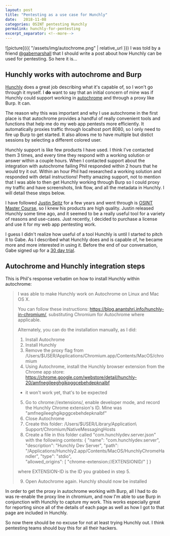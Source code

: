 ```yaml
---
layout: post
title: "Pentesting as a use case for Hunchly"
date:   2018-11-08
categories: OSINT pentesting Hunchly
permalink: hunchly-for-pentesting
excerpt_separator: <!--more-->
---
```

![picture]({{ "/assets/img/autochrome.png" | relative_url }})
I was told by a friend [@gabemarshall](https://twitter.com/gabemarshall) that I should write a post about how Hunchly can be used for pentesting. So here it is...

## Hunchly works with autochrome and Burp

[Hunchly](https://www.hunch.ly/) does a great job describing what it's capable of, so I won't go through it myself.  I **do** want to say that an initial concern of mine was if Hunchly could support working in [autochrome](https://github.com/nccgroup/autochrome) and through a proxy like Burp.  It can.

<!--more-->
The reason why this was important and why I use autochrome in the first place is that autochrome provides a handful of really convenient tools and functions that help me do my web app pentests more efficiently.  It automatically proxies traffic through localhost port 8080, so I only need to fire up Burp to get started.  It also allows me to have multiple but distict sessions by selecting a different colored user.

Hunchly support is like few products I have used.  I think I've contacted them 3 times, and every time they respond with a working solution or answer within a couple hours. When I contacted support about the integration with autochrome failing Phil responded within 2 hours that he would try it out.  Within an hour Phil had researched a working solution and responded with detail instructions!  Pretty amazing support, not to mention that I was able to then get Hunchly working through Burp so I could proxy my traffic and have screenshots, link flow, and all the metadata in Hunchly.  I will detail these steps below.

I have followed [Justin Seitz](https://twitter.com/jms_dot_py) for a few years and went through is [OSINT Master Course](https://learn.automatingosint.com/automating-osint-master-course/), so I knew his products are high quality.  Justin released Hunchly some time ago, and it seemed to be a really useful tool for a variety of reasons and use-cases.  Just recently, I decided to purchase a license and use it for my web app pentesting work.

I guess I didn't realize how useful of a tool Hunchly is until I started to pitch it to Gabe. As I described what Hunchly does and is capable of, he became more and more interested in using it. Before the end of our conversation, Gabe signed up for a [30 day trial](https://www.hunch.ly/).

## Autochrome and Hunchly integration steps
This is Phil's response verbatim on how to install Hunchly within autochrome:

> I was able to make Hunchly work on Autochrome on Linux and Mac OS X.
>
> You can follow these instructions: https://blog.anantshri.info/hunchly-in-chromium/, substituting Chromium for Autochrome where applicable.
>
> Alternately, you can do the installation manually, as I did:
> 1. Install Autochrome
> 2. Install Hunchly
> 3. Remove the proxy flag from /Users/$USER/Applications/Chromium.app/Contents/MacOS/chromium
> 4. Using Autochrome, install the Hunchly browser extension from the Chrome app store: https://chrome.google.com/webstore/detail/hunchly-20/amfnegileeghgikpggcebehdepknalbf
>	- it won't work yet, that's to be expected
> 5. Go to chrome://extensions/, enable developer mode, and record the Hunchly Chrome extension's ID. Mine was "amfnegileeghgikpggcebehdepknalbf"
> 6. Close Autochrome
> 7. Create this folder: /Users/$USER/Library/Application\ Support/Chromium/NativeMessagingHosts
> 8. Create a file in this folder called "com.hunchlydev.server.json" with the following contents:
> {   "name": "com.hunchlydev.server",   
> "description": "Hunchly Dev Server", 
>  "path": "/Applications/Hunchly2.app/Contents/MacOS/HunchlyChromeHandler", 
>  "type": "stdio",   
>  "allowed_origins": [     "chrome-extension://EXTENSIONID/"   ] 
> }
>
> where EXTENSION-ID is the ID you grabbed in step 5.
>
> 9. Open Autochrome again. Hunchly should now be installed

In order to get the proxy in autochrome working with Burp, all I had to do was re-enable the proxy line in chromium, and now I'm able to use Burp in conjunction with Hunchly to capture my work.  This works especially great for reporting since all of the details of each page as well as how I got to that page are included in Hunchly.

So now there should be no excuse for not at least trying Hunchly out.  I think pentesting teams should buy this for all their hackers.
